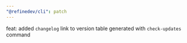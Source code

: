 ```yaml
---
"@refinedev/cli": patch
---
```


feat: added `changelog` link to version table generated with `check-updates` command

